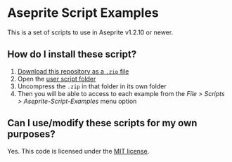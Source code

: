 # Aseprite Script Examples

This is a set of scripts to use in Aseprite v1.2.10 or newer.

## How do I install these script?

1. [Download this repository as a `.zip` file](https://github.com/aseprite/Aseprite-Script-Examples/archive/master.zip)
2. Open the [user script folder](https://community.aseprite.org/t/locate-user-scripts-folder/2170)
3. Uncompress the `.zip` in that folder in its own folder
4. Then you will be able to access to each example from the *File >
   Scripts > Aseprite-Script-Examples* menu option

## Can I use/modify these scripts for my own purposes?

Yes. This code is licensed under the [MIT license](LICENSE.txt).
